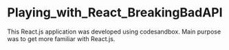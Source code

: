# Playing_with_React_BreakingBadAPI
This React.js application was developed using codesandbox. Main purpose was to get more familiar with React.js.
